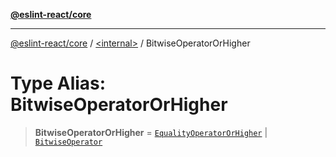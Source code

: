 [**@eslint-react/core**](../../README.md)

***

[@eslint-react/core](../../README.md) / [\<internal\>](../README.md) / BitwiseOperatorOrHigher

# Type Alias: BitwiseOperatorOrHigher

> **BitwiseOperatorOrHigher** = [`EqualityOperatorOrHigher`](EqualityOperatorOrHigher.md) \| [`BitwiseOperator`](BitwiseOperator.md)
